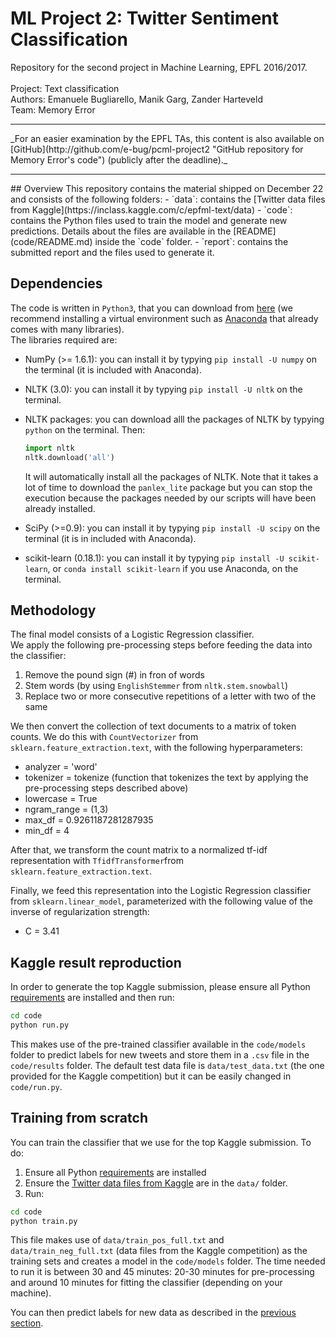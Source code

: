 # ML Project 2: Twitter Sentiment Classification
Repository for the second project in Machine Learning, EPFL 2016/2017. <br><br>
Project: Text classification<br>
Authors: Emanuele Bugliarello, Manik Garg, Zander Harteveld<br>
Team: Memory Error <br>
<hr>
_For an easier examination by the EPFL TAs, this content is also available on [GitHub](http://github.com/e-bug/pcml-project2 "GitHub repository for Memory Error's code") (publicly after the deadline)._<br>
<hr>
## Overview
This repository contains the material shipped on December 22 and consists of the following folders:
- `data`: contains the [Twitter data files from Kaggle](https://inclass.kaggle.com/c/epfml-text/data)
- `code`: contains the Python files used to train the model and generate new predictions. Details about the files are available in the [README](code/README.md) inside the `code` folder.
- `report`: contains the submitted report and the files used to generate it.

## Dependencies
The code is written in `Python3`, that you can download from [here](https://www.python.org/downloads/release/python-352/) (we recommend installing a virtual environment such as [Anaconda](https://www.continuum.io/downloads) that already comes with many libraries).<br>
The libraries required are:
- NumPy (>= 1.6.1): you can install it by typying `pip install -U numpy` on the terminal (it is included with Anaconda).
- NLTK (3.0): you can install it by typying `pip install -U nltk` on the terminal.
- NLTK packages: you can download alll the packages of NLTK by typying `python` on the terminal. Then:
  ```python
  import nltk
  nltk.download('all')
  ```
  It will automatically install all the packages of NLTK. Note that it takes a lot of time to download the `panlex_lite` package but you can stop the execution because the packages needed by our scripts will have been already installed.

- SciPy (>=0.9): you can install it by typying `pip install -U scipy` on the terminal (it is in included with Anaconda).
- scikit-learn (0.18.1): you can install it by typying `pip install -U scikit-learn`, or `conda install scikit-learn` if you use Anaconda, on the terminal.

## Methodology
The final model consists of a Logistic Regression classifier. <br>
We apply the following pre-processing steps before feeding the data into the classifier:
  1. Remove the pound sign (#) in fron of words
  2. Stem words (by using `EnglishStemmer` from `nltk.stem.snowball`)
  3. Replace two or more consecutive repetitions of a letter with two of the same
  
We then convert the collection of text documents to a matrix of token counts. We do this with `CountVectorizer` from `sklearn.feature_extraction.text`, with the following hyperparameters:
 - analyzer = 'word'
 - tokenizer = tokenize (function that tokenizes the text by applying the pre-processing steps described above)
 - lowercase = True
 - ngram_range = (1,3)
 - max_df = 0.9261187281287935 
 - min_df = 4 
 
After that, we transform the count matrix to a normalized tf-idf representation with `TfidfTransformer`from `sklearn.feature_extraction.text`.
 
Finally, we feed this representation into the Logistic Regression classifier from `sklearn.linear_model`, parameterized with the following value of the inverse of regularization strength:
- C = 3.41

## Kaggle result reproduction
In order to generate the top Kaggle submission, please ensure all Python [requirements](#dependencies) are installed and then run:
```sh
cd code
python run.py
```
This makes use of the pre-trained classifier available in the `code/models` folder to predict labels for new tweets and store them in a `.csv` file in the `code/results` folder. The default test data file is `data/test_data.txt` (the one provided for the Kaggle competition) but it can be easily changed in `code/run.py`.

## Training from scratch
You can train the classifier that we use for the top Kaggle submission. To do:
  1. Ensure all Python [requirements](#dependencies) are installed
  2. Ensure the [Twitter data files from Kaggle](https://inclass.kaggle.com/c/epfml-text/data) are in the `data/` folder.
  3. Run:
  ```sh
  cd code
  python train.py
  ```
  
  This file makes use of `data/train_pos_full.txt` and `data/train_neg_full.txt` (data files from the Kaggle competition) as the training sets and creates a model in the `code/models` folder.
  The time needed to run it is between 30 and 45 minutes: 20-30 minutes for pre-processing and around 10 minutes for fitting the classifier (depending on your machine).
 
You can then predict labels for new data as described in the [previous section](#kaggle-result-reproduction).
